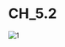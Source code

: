 # CH_5.2
![1](https://user-images.githubusercontent.com/118417960/217159456-f8525996-2fb6-4bb9-bb84-145de0abaea9.PNG)
